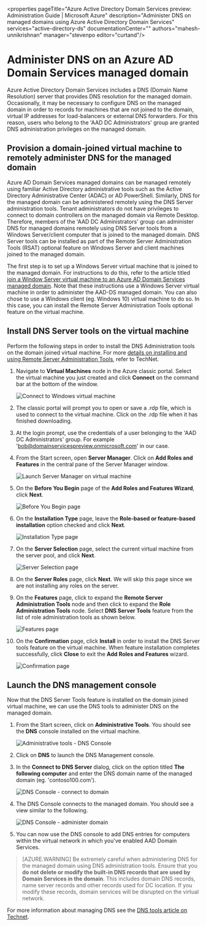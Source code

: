 <properties
	pageTitle="Azure Active Directory Domain Services preview: Administration Guide | Microsoft Azure"
	description="Administer DNS on managed domains using Azure Active Directory Domain Services"
	services="active-directory-ds"
	documentationCenter=""
	authors="mahesh-unnikrishnan"
	manager="stevenpo
	editor="curtand"/>

<tags
	ms.service="active-directory-ds"
	ms.workload="identity"
	ms.tgt_pltfrm="na"
	ms.devlang="na"
	ms.topic="article"
	ms.date="04/08/2016"
	ms.author="maheshu"/>

# Administer DNS on an Azure AD Domain Services managed domain
Azure Active Directory Domain Services includes a DNS (Domain Name Resolution) server that provides DNS resolution for the managed domain. Occasionally, it may be necessary to configure DNS on the managed domain in order to records for machines that are not joined to the domain, virtual IP addresses for load-balancers or external DNS forwarders. For this reason, users who belong to the 'AAD DC Administrators' group are granted DNS administration privileges on the managed domain.

## Provision a domain-joined virtual machine to remotely administer DNS for the managed domain
Azure AD Domain Services managed domains can be managed remotely using familiar Active Directory administrative tools such as the Active Directory Administrative Center (ADAC) or AD PowerShell. Similarly, DNS for the managed domain can be administered remotely using the DNS Server administration tools. Tenant administrators do not have privileges to connect to domain controllers on the managed domain via Remote Desktop. Therefore, members of the 'AAD DC Administrators' group can administer DNS for managed domains remotely using DNS Server tools from a Windows Server/client computer that is joined to the managed domain. DNS Server tools can be installed as part of the Remote Server Administration Tools (RSAT) optional feature on Windows Server and client machines joined to the managed domain.

The first step is to set up a Windows Server virtual machine that is joined to the managed domain. For instructions to do this, refer to the article titled [join a Window Server virtual machine to an Azure AD Domain Services managed domain](active-directory-ds-admin-guide-join-windows-vm.md). Note that these instructions use a Windows Server virtual machine in order to administer the AAD-DS managed domain. You can also chose to use a Windows client (eg. Windows 10) virtual machine to do so. In this case, you can install the Remote Server Administration Tools optional feature on the virtual machine.


## Install DNS Server tools on the virtual machine
Perform the following steps in order to install the DNS Administration tools on the domain joined virtual machine. For more [details on installing and using Remote Server Administration Tools](https://technet.microsoft.com/library/hh831501.aspx), refer to TechNet.

1. Navigate to **Virtual Machines** node in the Azure classic portal. Select the virtual machine you just created and click **Connect** on the command bar at the bottom of the window.

    ![Connect to Windows virtual machine](./media/active-directory-domain-services-admin-guide/connect-windows-vm.png)

2. The classic portal will prompt you to open or save a .rdp file, which is used to connect to the virtual machine. Click on the .rdp file when it has finished downloading.

3. At the login prompt, use the credentials of a user belonging to the 'AAD DC Administrators' group. For example 'bob@domainservicespreview.onmicrosoft.com' in our case.

4. From the Start screen, open **Server Manager**. Click on **Add Roles and Features** in the central pane of the Server Manager window.

    ![Launch Server Manager on virtual machine](./media/active-directory-domain-services-admin-guide/install-rsat-server-manager.png)

5. On the **Before You Begin** page of the **Add Roles and Features Wizard**, click **Next**.

    ![Before You Begin page](./media/active-directory-domain-services-admin-guide/install-rsat-server-manager-add-roles-begin.png)

6. On the **Installation Type** page, leave the **Role-based or feature-based installation** option checked and click **Next**.

	![Installation Type page](./media/active-directory-domain-services-admin-guide/install-rsat-server-manager-add-roles-type.png)

7. On the **Server Selection** page, select the current virtual machine from the server pool, and click **Next**.

	![Server Selection page](./media/active-directory-domain-services-admin-guide/install-rsat-server-manager-add-roles-server.png)

8. On the **Server Roles** page, click **Next**. We will skip this page since we are not installing any roles on the server.

9. On the **Features** page, click to expand the **Remote Server Administration Tools** node and then click to expand the **Role Administration Tools** node. Select **DNS Server Tools** feature from the list of role administration tools as shown below.

	![Features page](./media/active-directory-domain-services-admin-guide/install-rsat-server-manager-add-roles-dns-tools.png)

10. On the **Confirmation** page, click **Install** in order to install the DNS Server tools feature on the virtual machine. When feature installation completes successfully, click **Close** to exit the **Add Roles and Features** wizard.

	![Confirmation page](./media/active-directory-domain-services-admin-guide/install-rsat-server-manager-add-roles-dns-confirmation.png)


## Launch the DNS management console
Now that the DNS Server Tools feature is installed on the domain joined virtual machine, we can use the DNS tools to administer DNS on the managed domain.

1. From the Start screen, click on **Administrative Tools**. You should see the **DNS** console installed on the virtual machine.

	![Administrative tools - DNS Console](./media/active-directory-domain-services-admin-guide/install-rsat-dns-tools-installed.png)

2. Click on **DNS** to launch the DNS Management console.

3. In the **Connect to DNS Server** dialog, click on the option titled **The following computer** and enter the DNS domain name of the managed domain (eg. 'contoso100.com').

    ![DNS Console - connect to domain](./media/active-directory-domain-services-admin-guide/dns-console-connect-to-domain.png)

4. The DNS Console connects to the managed domain. You should see a view similar to the following.

    ![DNS Console - administer domain](./media/active-directory-domain-services-admin-guide/dns-console-managed-domain.png)

5. You can now use the DNS console to add DNS entries for computers within the virtual network in which you've enabled AAD Domain Services.

> [AZURE.WARNING] Be extremely careful when administering DNS for the managed domain using DNS administration tools. Ensure that you **do not delete or modify the built-in DNS records that are used by Domain Services in the domain**. This includes domain DNS records, name server records and other records used for DC location. If you modify these records, domain services will be disrupted on the virtual network.


For more information about managing DNS see the [DNS tools article on Technet](https://technet.microsoft.com/library/cc753579.aspx).
